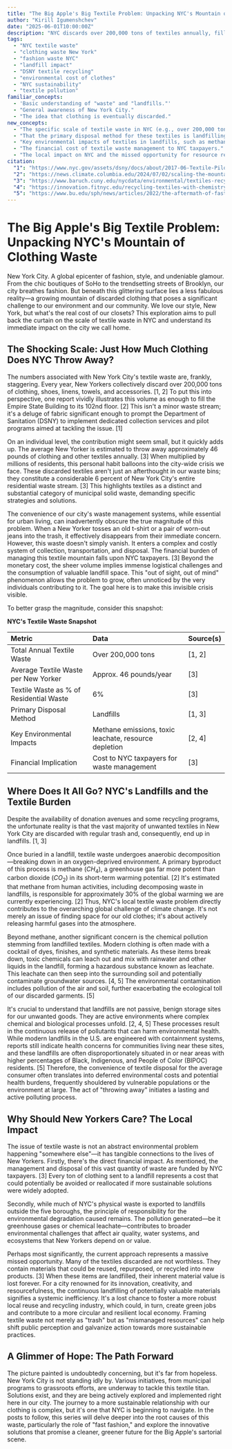 ```yaml
---
title: "The Big Apple's Big Textile Problem: Unpacking NYC's Mountain of Clothing Waste"
author: "Kirill Igumenshchev"
date: "2025-06-01T10:00:00Z"
description: "NYC discards over 200,000 tons of textiles annually, filling landfills, releasing methane, and costing taxpayers. This post explores the shocking scale and local impact of this fashion waste crisis."
tags:
  - "NYC textile waste"
  - "clothing waste New York"
  - "fashion waste NYC"
  - "landfill impact"
  - "DSNY textile recycling"
  - "environmental cost of clothes"
  - "NYC sustainability"
  - "textile pollution"
familiar_concepts:
  - 'Basic understanding of "waste" and "landfills."'
  - "General awareness of New York City."
  - "The idea that clothing is eventually discarded."
new_concepts:
  - "The specific scale of textile waste in NYC (e.g., over 200,000 tons annually, average per person, percentage of total residential waste)."
  - "That the primary disposal method for these textiles is landfilling."
  - "Key environmental impacts of textiles in landfills, such as methane (CH4) gas production and the potential for toxic leachate."
  - "The financial cost of textile waste management to NYC taxpayers."
  - "The local impact on NYC and the missed opportunity for resource recovery."
citation:
  "1": "https://www.nyc.gov/assets/dsny/docs/about/2017-06-Textile-Pilot-Report_draft10.pdf (Provides the core statistic of over 200,000 tons of textile waste annually in NYC and details DSNY's perspective and pilot programs.)"
  "2": "https://news.climate.columbia.edu/2024/07/02/scaling-the-mountains-of-textile-waste-in-new-york-city/ (Discusses the scale of NYC's textile waste, likening it to the Empire State Building, and the environmental impact in landfills, including methane.)"
  "3": "https://www.baruch.cuny.edu/nycdata/environmental/textiles-recycling.htm (States the average textile waste per New Yorker and its percentage of the residential waste stream, and mentions landfill as the normal destination.)"
  "4": "https://innovation.fitnyc.edu/recycling-textiles-with-chemistry-more/ (Highlights the environmental burden of textile waste, including chemical pollution from landfill leachate.)"
  "5": "https://www.bu.edu/sph/news/articles/2022/the-aftermath-of-fast-fashion-how-discarded-clothes-impact-public-health-and-the-environment/ (Explains the decomposition process in landfills, the release of gas and chemical leachates, and the disproportionate location of landfills.)"
---
```


# The Big Apple's Big Textile Problem: Unpacking NYC's Mountain of Clothing Waste

New York City. A global epicenter of fashion, style, and undeniable glamour. From the chic boutiques of SoHo to the trendsetting streets of Brooklyn, our city breathes fashion. But beneath this glittering surface lies a less fabulous reality—a growing mountain of discarded clothing that poses a significant challenge to our environment and our community. We love our style, New York, but what's the real cost of our closets? This exploration aims to pull back the curtain on the scale of textile waste in NYC and understand its immediate impact on the city we call home.

## The Shocking Scale: Just How Much Clothing Does NYC Throw Away?

The numbers associated with New York City's textile waste are, frankly, staggering. Every year, New Yorkers collectively discard over 200,000 tons of clothing, shoes, linens, towels, and accessories. [1, 2] To put this into perspective, one report vividly illustrates this volume as enough to fill the Empire State Building to its 102nd floor. [2] This isn't a minor waste stream; it's a deluge of fabric significant enough to prompt the Department of Sanitation (DSNY) to implement dedicated collection services and pilot programs aimed at tackling the issue. [1]

On an individual level, the contribution might seem small, but it quickly adds up. The average New Yorker is estimated to throw away approximately 46 pounds of clothing and other textiles annually. [3] When multiplied by millions of residents, this personal habit balloons into the city-wide crisis we face. These discarded textiles aren't just an afterthought in our waste bins; they constitute a considerable 6 percent of New York City's entire residential waste stream. [3] This highlights textiles as a distinct and substantial category of municipal solid waste, demanding specific strategies and solutions.

The convenience of our city's waste management systems, while essential for urban living, can inadvertently obscure the true magnitude of this problem. When a New Yorker tosses an old t-shirt or a pair of worn-out jeans into the trash, it effectively disappears from their immediate concern. However, this waste doesn't simply vanish. It enters a complex and costly system of collection, transportation, and disposal. The financial burden of managing this textile mountain falls upon NYC taxpayers. [3] Beyond the monetary cost, the sheer volume implies immense logistical challenges and the consumption of valuable landfill space. This "out of sight, out of mind" phenomenon allows the problem to grow, often unnoticed by the very individuals contributing to it. The goal here is to make this invisible crisis visible.

To better grasp the magnitude, consider this snapshot:

**NYC's Textile Waste Snapshot**

| Metric                                    | Data                                                                 | Source(s)         |
| :---------------------------------------- | :------------------------------------------------------------------- | :---------------- |
| Total Annual Textile Waste                | Over 200,000 tons                                                    | [1, 2]            |
| Average Textile Waste per New Yorker      | Approx. 46 pounds/year                                               | [3]               |
| Textile Waste as % of Residential Waste | 6%                                                                   | [3]               |
| Primary Disposal Method                   | Landfills                                                            | [1, 3]            |
| Key Environmental Impacts                 | Methane emissions, toxic leachate, resource depletion                | [2, 4]            |
| Financial Implication                     | Cost to NYC taxpayers for waste management                           | [3]               |

## Where Does It All Go? NYC's Landfills and the Textile Burden

Despite the availability of donation avenues and some recycling programs, the unfortunate reality is that the vast majority of unwanted textiles in New York City are discarded with regular trash and, consequently, end up in landfills. [1, 3]

Once buried in a landfill, textile waste undergoes anaerobic decomposition—breaking down in an oxygen-deprived environment. A primary byproduct of this process is methane ($CH_4$), a greenhouse gas far more potent than carbon dioxide ($CO_2$) in its short-term warming potential. [2] It's estimated that methane from human activities, including decomposing waste in landfills, is responsible for approximately 30% of the global warming we are currently experiencing. [2] Thus, NYC's local textile waste problem directly contributes to the overarching global challenge of climate change. It's not merely an issue of finding space for our old clothes; it's about actively releasing harmful gases into the atmosphere.

Beyond methane, another significant concern is the chemical pollution stemming from landfilled textiles. Modern clothing is often made with a cocktail of dyes, finishes, and synthetic materials. As these items break down, toxic chemicals can leach out and mix with rainwater and other liquids in the landfill, forming a hazardous substance known as leachate. This leachate can then seep into the surrounding soil and potentially contaminate groundwater sources. [4, 5] The environmental contamination includes pollution of the air and soil, further exacerbating the ecological toll of our discarded garments. [5]

It's crucial to understand that landfills are not passive, benign storage sites for our unwanted goods. They are active environments where complex chemical and biological processes unfold. [2, 4, 5] These processes result in the continuous release of pollutants that can harm environmental health. While modern landfills in the U.S. are engineered with containment systems, reports still indicate health concerns for communities living near these sites, and these landfills are often disproportionately situated in or near areas with higher percentages of Black, Indigenous, and People of Color (BIPOC) residents. [5] Therefore, the convenience of textile disposal for the average consumer often translates into deferred environmental costs and potential health burdens, frequently shouldered by vulnerable populations or the environment at large. The act of "throwing away" initiates a lasting and active polluting process.

## Why Should New Yorkers Care? The Local Impact

The issue of textile waste is not an abstract environmental problem happening "somewhere else"—it has tangible connections to the lives of New Yorkers. Firstly, there's the direct financial impact. As mentioned, the management and disposal of this vast quantity of waste are funded by NYC taxpayers. [3] Every ton of clothing sent to a landfill represents a cost that could potentially be avoided or reallocated if more sustainable solutions were widely adopted.

Secondly, while much of NYC's physical waste is exported to landfills outside the five boroughs, the principle of responsibility for the environmental degradation caused remains. The pollution generated—be it greenhouse gases or chemical leachate—contributes to broader environmental challenges that affect air quality, water systems, and ecosystems that New Yorkers depend on or value.

Perhaps most significantly, the current approach represents a massive missed opportunity. Many of the textiles discarded are not worthless. They contain materials that could be reused, repurposed, or recycled into new products. [3] When these items are landfilled, their inherent material value is lost forever. For a city renowned for its innovation, creativity, and resourcefulness, the continuous landfilling of potentially valuable materials signifies a systemic inefficiency. It's a lost chance to foster a more robust local reuse and recycling industry, which could, in turn, create green jobs and contribute to a more circular and resilient local economy. Framing textile waste not merely as "trash" but as "mismanaged resources" can help shift public perception and galvanize action towards more sustainable practices.

## A Glimmer of Hope: The Path Forward

The picture painted is undoubtedly concerning, but it's far from hopeless. New York City is not standing idly by. Various initiatives, from municipal programs to grassroots efforts, are underway to tackle this textile titan. Solutions exist, and they are being actively explored and implemented right here in our city. The journey to a more sustainable relationship with our clothing is complex, but it's one that NYC is beginning to navigate. In the posts to follow, this series will delve deeper into the root causes of this waste, particularly the role of "fast fashion," and explore the innovative solutions that promise a cleaner, greener future for the Big Apple's sartorial scene.
